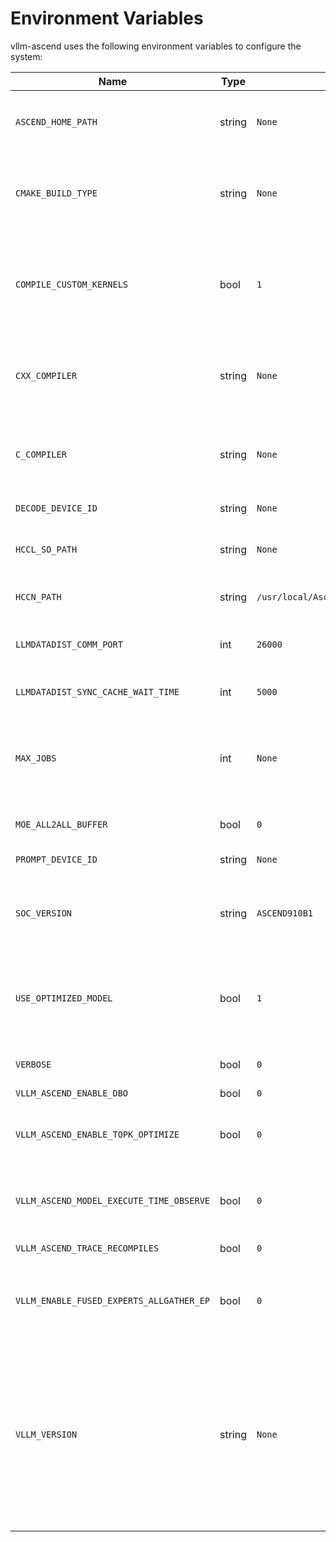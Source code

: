 # Environment Variables

vllm-ascend uses the following environment variables to configure the system:

| Name | Type | Default | Description |
| ---- | ---- | ------- | ----------- |
| `ASCEND_HOME_PATH` | string | `None` | The home path for CANN toolkit. If not set, the default value is `/usr/local/Ascend/ascend-toolkit/latest`. |
| `CMAKE_BUILD_TYPE` | string | `None` | The build type of the package. It can be one of the following values: Release, Debug, RelWithDebugInfo. If not set, the default value is Release. |
| `COMPILE_CUSTOM_KERNELS` | bool | `1` | Whether to compile custom kernels. If not set, the default value is True. If set to False, the custom kernels will not be compiled. Please note that the sleep mode feature will be disabled as well if custom kernels are not compiled. |
| `CXX_COMPILER` | string | `None` | The CXX compiler used for compiling the package. If not set, the default value is None, which means the system default CXX compiler will be used. |
| `C_COMPILER` | string | `None` | The C compiler used for compiling the package. If not set, the default value is None, which means the system default C compiler will be used. |
| `DECODE_DEVICE_ID` | string | `None` | The decode device id for disaggregated prefilling case. |
| `HCCL_SO_PATH` | string | `None` | The path for HCCL library, it's used by pyhccl communicator backend. If not set, the default value is `libhccl.so`. |
| `HCCN_PATH` | string | `/usr/local/Ascend/driver/tools/hccn_tool` | The path for HCCN Tool, the tool will be called by disaggregated prefilling case. |
| `LLMDATADIST_COMM_PORT` | int | `26000` | The port number for llmdatadist communication. If not set, the default value is 26000. |
| `LLMDATADIST_SYNC_CACHE_WAIT_TIME` | int | `5000` | The wait time for llmdatadist sync cache. If not set, the default value is 5000ms. |
| `MAX_JOBS` | int | `None` | Max compile thread number for package building. Usually, it is set to the number of CPU cores. If not set, the default value is None, which means all number of CPU cores will be used. |
| `MOE_ALL2ALL_BUFFER` | bool | `0` | MOE_ALL2ALL_BUFFER: `0`: default, normal init; `1`: enable moe_all2all_buffer. |
| `PROMPT_DEVICE_ID` | string | `None` | The prefill device id for disaggregated prefilling case. |
| `SOC_VERSION` | string | `ASCEND910B1` | The version of the Ascend chip. If not set, the default value is ASCEND910B1. It's used for package building. Please make sure that the version is correct. |
| `USE_OPTIMIZED_MODEL` | bool | `1` | Some models are optimized by vllm ascend. While in some case, e.g. rlhf training, the optimized model may not be suitable. In this case, set this value to False to disable the optimized model. |
| `VERBOSE` | bool | `0` | If set, vllm-ascend will print verbose logs during compilation. |
| `VLLM_ASCEND_ENABLE_DBO` | bool | `0` |  |
| `VLLM_ASCEND_ENABLE_TOPK_OPTIMIZE` | bool | `0` | Whether to enable the topk optimization. It's disabled by default for experimental support We'll make it enabled by default in the future. |
| `VLLM_ASCEND_MODEL_EXECUTE_TIME_OBSERVE` | bool | `0` | Whether to enable the model execute time observe profile. Disable it when running vllm ascend in production environment. |
| `VLLM_ASCEND_TRACE_RECOMPILES` | bool | `0` | Whether to enable the trace recompiles from pytorch. |
| `VLLM_ENABLE_FUSED_EXPERTS_ALLGATHER_EP` | bool | `0` | Whether to enable fused_experts_allgather_ep. `MoeInitRoutingV3` and `GroupedMatmulFinalizeRouting` operators are combined to implement EP. |
| `VLLM_VERSION` | string | `None` | The version of vllm is installed. This value is used for developers who installed vllm from source locally. In this case, the version of vllm is usually changed. For example, if the version of vllm is `0.9.0`, but when it's installed from source, the version of vllm is usually set to `0.9.1`. In this case, developers need to set this value to `0.9.0` to make sure that the correct package is installed. |
